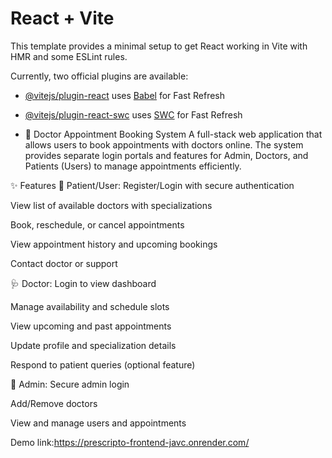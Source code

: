 # React + Vite

This template provides a minimal setup to get React working in Vite with HMR and some ESLint rules.

Currently, two official plugins are available:

- [@vitejs/plugin-react](https://github.com/vitejs/vite-plugin-react/blob/main/packages/plugin-react/README.md) uses [Babel](https://babeljs.io/) for Fast Refresh
- [@vitejs/plugin-react-swc](https://github.com/vitejs/vite-plugin-react-swc) uses [SWC](https://swc.rs/) for Fast Refresh

- 🏥 Doctor Appointment Booking System
A full-stack web application that allows users to book appointments with doctors online. The system provides separate login portals and features for Admin, Doctors, and Patients (Users) to manage appointments efficiently.

✨ Features
👤 Patient/User:
Register/Login with secure authentication

View list of available doctors with specializations

Book, reschedule, or cancel appointments

View appointment history and upcoming bookings

Contact doctor or support

🩺 Doctor:
Login to view dashboard

Manage availability and schedule slots

View upcoming and past appointments

Update profile and specialization details

Respond to patient queries (optional feature)

🔐 Admin:
Secure admin login

Add/Remove doctors

View and manage users and appointments

Demo link:https://prescripto-frontend-javc.onrender.com/
